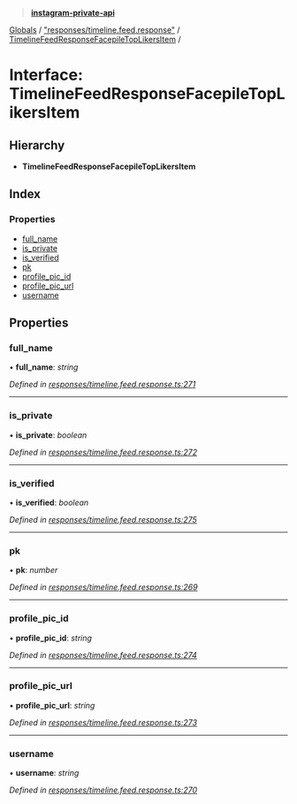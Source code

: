 > **[instagram-private-api](../README.md)**

[Globals](../README.md) / ["responses/timeline.feed.response"](../modules/_responses_timeline_feed_response_.md) / [TimelineFeedResponseFacepileTopLikersItem](_responses_timeline_feed_response_.timelinefeedresponsefacepiletoplikersitem.md) /

# Interface: TimelineFeedResponseFacepileTopLikersItem

## Hierarchy

* **TimelineFeedResponseFacepileTopLikersItem**

## Index

### Properties

* [full_name](_responses_timeline_feed_response_.timelinefeedresponsefacepiletoplikersitem.md#full_name)
* [is_private](_responses_timeline_feed_response_.timelinefeedresponsefacepiletoplikersitem.md#is_private)
* [is_verified](_responses_timeline_feed_response_.timelinefeedresponsefacepiletoplikersitem.md#is_verified)
* [pk](_responses_timeline_feed_response_.timelinefeedresponsefacepiletoplikersitem.md#pk)
* [profile_pic_id](_responses_timeline_feed_response_.timelinefeedresponsefacepiletoplikersitem.md#profile_pic_id)
* [profile_pic_url](_responses_timeline_feed_response_.timelinefeedresponsefacepiletoplikersitem.md#profile_pic_url)
* [username](_responses_timeline_feed_response_.timelinefeedresponsefacepiletoplikersitem.md#username)

## Properties

###  full_name

• **full_name**: *string*

*Defined in [responses/timeline.feed.response.ts:271](https://github.com/dilame/instagram-private-api/blob/173bc62/src/responses/timeline.feed.response.ts#L271)*

___

###  is_private

• **is_private**: *boolean*

*Defined in [responses/timeline.feed.response.ts:272](https://github.com/dilame/instagram-private-api/blob/173bc62/src/responses/timeline.feed.response.ts#L272)*

___

###  is_verified

• **is_verified**: *boolean*

*Defined in [responses/timeline.feed.response.ts:275](https://github.com/dilame/instagram-private-api/blob/173bc62/src/responses/timeline.feed.response.ts#L275)*

___

###  pk

• **pk**: *number*

*Defined in [responses/timeline.feed.response.ts:269](https://github.com/dilame/instagram-private-api/blob/173bc62/src/responses/timeline.feed.response.ts#L269)*

___

###  profile_pic_id

• **profile_pic_id**: *string*

*Defined in [responses/timeline.feed.response.ts:274](https://github.com/dilame/instagram-private-api/blob/173bc62/src/responses/timeline.feed.response.ts#L274)*

___

###  profile_pic_url

• **profile_pic_url**: *string*

*Defined in [responses/timeline.feed.response.ts:273](https://github.com/dilame/instagram-private-api/blob/173bc62/src/responses/timeline.feed.response.ts#L273)*

___

###  username

• **username**: *string*

*Defined in [responses/timeline.feed.response.ts:270](https://github.com/dilame/instagram-private-api/blob/173bc62/src/responses/timeline.feed.response.ts#L270)*